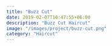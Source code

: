 ```yaml
---
title: "Buzz Cut"
date: 2019-02-07T10:47:55+06:00
description: "Buzz Cut Haircut"
image: "/images/project/buzz-cut.png"
category: "Haircut"
---
```


